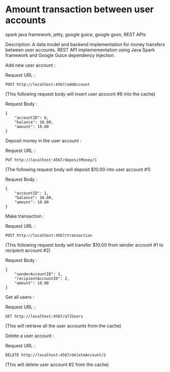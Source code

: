 # Amount transaction between user accounts 
spark java framework, jetty, google guice, google gson, REST APIs

Description: A data model and backend implementation for money transfers between user accounts. 
REST API implemementation using Java Spark framework and Google Guice dependency injection. 

Add new user account : 

Request URL :

	POST http://localhost:4567/addAccount

(This following request body will insert user account #6 into the cache)

Request Body :
	
	
	{
		"accountID": 6,
		"balance": 10.00,
		"amount": 10.00
	}

Deposit money in the user account : 

Request URL : 

	PUT http://localhost:4567/depositMoney/1
(The following request body will deposit $10.00 into user account #1)

Request Body :

	{
		"accountID": 1,
		"balance": 10.00,
		"amount": 10.00
	}

Make transaction : 

Request URL : 

	POST http://localhost:4567/transaction
(This following request body will transfer $10.00 from sender account #1 to recipient account #2)

Request Body : 

	{
		"senderAccountID": 1,
		"recipientAccountID": 2,
		"amount": 10.00
	}

Get all users : 

Request URL : 

	GET http://localhost:4567/allUsers
(This will retrieve all the user accounts from the cache)

Delete a user account : 

Request URL : 

	DELETE http://localhost:4567/deleteAccount/2
(This will delete user account #2 from the cache)
